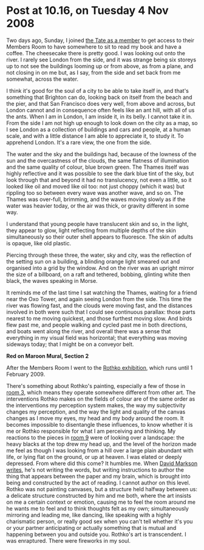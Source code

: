 # Post at 10.16, on Tuesday 4 Nov 2008

Two days ago, Sunday, I joined [the Tate as a
member](http://www.tate.org.uk/members/ "Member benefits.") to get access to
their Members Room to have somewhere to sit to read my book and have a coffee.
The cheesecake there is pretty good. I was looking out onto the river. I
rarely see London from the side, and it was strange being six storeys up to
not see the buildings looming up or from above, as from a plane, and not
closing in on me but, as I say, from the side and set back from me somewhat,
across the water.

I think it's good for the soul of a city to be able to take itself in, and
that's something that Brighton can do, looking back on itself from the beach
and the pier, and that San Francisco does very well, from above and across,
but London cannot and in consequence often feels like an ant hill, with all of
us the ants. When I am in London, I am inside it, in its belly. I cannot take
it in. From the side I am not high up enough to look down on the city as a
map, so I see London as a collection of buildings and cars and people, at a
human scale, and with a little distance I am able to appreciate it, to study
it. To apprehend London. It's a rare view, the one from the side.

The water and the sky and the buildings had, because of the lowness of the sun
and the overcastness of the clouds, the same flatness of illumination and the
same quality of colour, blue brown green. The Thames itself was highly
reflective and it was possible to see the dark blue tint of the sky, but look
through that and beyond it had no translucency, not even a little, so it
looked like oil and moved like oil too: not just choppy (which it was) but
rippling too so between every wave was another wave, and so on. The Thames was
over-full, brimming, and the waves moving slowly as if the water was heavier
today, or the air was thick, or gravity different in some way.

I understand that young people have translucent skin and so, in the light,
they appear to glow, light reflecting from multiple depths of the skin
simultaneously so their outer shell appears to fluoresce. The skin of adults
is opaque, like old plastic.

Piercing through these three, the water, sky and city, was the reflection of
the setting sun on a building, a blinding orange light smeared out and
organised into a grid by the window. And on the river was an upright mirror
the size of a billboard, on a raft and tethered, bobbing, glinting white then
black, the waves speaking in Morse.

It reminds me of the last time I sat watching the Thames, waiting for a friend
near the Oxo Tower, and again seeing London from the side. This time the river
was flowing fast, and the clouds were moving fast, and the distances involved
in both were such that I could see continuous parallax: those parts nearest to
me moving quickest, and those furthest moving slow. And birds flew past me,
and people walking and cycled past me in both directions, and boats went along
the river, and overall there was a sense that everything in my visual field
was horizontal; that everything was moving sideways today; that I might be on
a conveyor belt.

**Red on Maroon Mural, Section 2**

After the Members Room I went to the [Rothko
exhibition](http://www.tate.org.uk/modern/exhibitions/markrothko/default.shtm "Highly recommended."), which runs until 1 February 2009.

There's something about Rothko's painting, especially a few of those in [room
3](http://www.tate.org.uk/modern/exhibitions/markrothko/roomguide/room3.shtm "The murals here prompted most of the following thoughts."), which means they
operate somewhere different from other art. The interventions Rothko makes on
the fields of colour are of the same order as the interventions my perception
system makes, the way my subjectivity changes my perception, and the way the
light and quality of the canvas changes as I move my eyes, my head and my body
around the room. It becomes impossible to disentangle these influences, to
know whether it is me or Rothko responsible for what I am perceiving and
thinking. My reactions to the pieces in [room
9](http://www.tate.org.uk/modern/exhibitions/markrothko/roomguide/room9.shtm "The final room") were of looking over a landscape: the heavy blacks at the
top drew my head up, and the level of the horizon made me feel as though I was
looking from a hill over a large plain abundant with life, or lying flat on
the ground, or up at heaven. I was elated or deeply depressed. From where did
this come? It humbles me. When [David Markson
writes](/home/2003/12/13/i_finished_readers "Reader's Block"), he's not
writing the words, but writing instructions to author the thing that appears
between the paper and my brain, which is brought into being and constructed by
the act of reading. I cannot author on this level. Rothko was not painting
canvases, but a structure held halfway between us: a delicate structure
constructed by him and me both, where the art insists on me a certain context
or emotion, causing me to feel the room around me he wants me to feel and to
think thoughts felt as my own; simultaneously mirroring and leading me, like
dancing, like speaking with a highly charismatic person, or really good sex
when you can't tell whether it's you or your partner anticipating or actually
something that is mutual and happening between you and outside you. Rothko's
art is transcendent. I was enraptured. There were fireworks in my soul.
